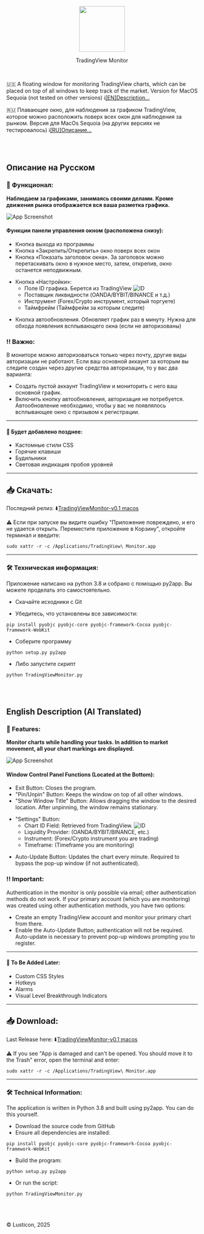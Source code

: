 <p align="center">
  <img width="120" height="120" src="https://i.ibb.co/0Rsx8WGM/Any-Conv-1-com-Group-2-512x512x32.png">
</p>

<p align="center">
TradingView Monitor
</p>
<br>

🇺🇸 A floating window for monitoring TradingView charts, which can be placed on top of all windows to keep track of the market. Version for MacOS Sequoia (not tested on other versions) ℹ️[[EN]Description...](#en-desc)

🇷🇺 Плавающее окно, для наблюдения за графиком TradingView, которое можно расположить поверх всех окон для наблюдения за рынком. Версия для MacOs Sequoia (на других версиях не тестировалось) ℹ️[[RU]Описание...](#ru-desc)


<br>
<br>

<a name="ru-desc"></a>
## Описание на Русском


### 🔸 Функционал:
**Наблюдаем за графиками, занимаясь своими делами. Кроме движения рынка отображается вся ваша разметка графика.**

![App Screenshot](https://i.ibb.co/zWrS3nvg/Untitled.gif)


#### Функции панели управления окном (расположена снизу):

- Кнопка выхода из программы
- Кнопка «Закрепить/Открепить» окно поверх всех окон
- Кнопка «Показать заголовок окна». За заголовок можно перетаскивать окно в нужное место, затем, открепив, окно останется неподвижным.
+ Кнопка «Настройки»: 
    - Поле ID графика. Берется из TradingView
    ![ID](https://i.ibb.co/n8ZhChDK/Untitled1.gif)
    - Поставщик ликвидности (OANDA/BYBIT/BINANCE и т.д.)
    - Инструмент (Forex/Crypto инструмент, который торгуете)
    - Таймфрейм (Таймфрейм за которым следите)
- Кнопка автообновления. Обновляет график раз в минуту. Нужна для обхода появления всплывающего окна (если не авторизованы)

### ‼️ Важно:

В мониторе можно авторизоваться только через почту, другие виды авторизации не работают. Если ваш основной аккаунт за которым вы следите создан через другие средства авторизации, то у вас два варианта:

- Создать пустой аккаунт TradingView и мониторить с него ваш основной график.
- Включить кнопку автообновления, авторизация не потребуется. Автообновление необходимо, чтобы у вас не появлялось всплывающее окно с призывом к регистрации.

<hr>

#### 🏀 Будет добавлено позднее:
- Кастомные стили CSS
- Горячие клавиши
- Будильники
- Световая индикация пробоя уровней

<hr>

## 📥 Скачать:

Последний релиз: ⬇️[TradingViewMonitor-v0.1 macos](https://github.com/lusticon/TradingViewMonitor/releases/tag/alpha)   

⚠️ Если при запуске вы видите ошибку "Приложение повреждено, и его не удается открыть. Переместите приложение в Корзину", откройте терминал и введите: 

```
sudo xattr -r -c /Applications/TradingView\ Monitor.app 
```


<hr>

### 🛠️ Техническая информация:

Приложение написано на python 3.8 и собрано с помощью py2app. Вы можете проделать это самостоятельно.

- Скачайте исходники с Git
  
- Убедитесь, что установлены все зависимости:
```
pip install pyobjc pyobjc-core pyobjc-framework-Cocoa pyobjc-framework-WebKit
```
- Соберите программу
```
python setup.py py2app
```
- Либо запустите скрипт
```
python TradingViewMonitor.py
```
<br>
<br>

<a name="en-desc"></a>
## English Description (AI Translated)


### 🔸 Features:

**Monitor charts while handling your tasks. In addition to market movement, all your chart markings are displayed.**

![App Screenshot](https://i.ibb.co/zWrS3nvg/Untitled.gif)


#### Window Control Panel Functions (Located at the Bottom):

- Exit Button: Closes the program.
- "Pin/Unpin" Button: Keeps the window on top of all other windows.
- "Show Window Title" Button: Allows dragging the window to the desired location. After unpinning, the window remains stationary.
+ "Settings" Button:
    - Chart ID Field: Retrieved from TradingView.
    ![ID](https://i.ibb.co/n8ZhChDK/Untitled1.gif)
    - Liquidity Provider: (OANDA/BYBIT/BINANCE, etc.)
    - Instrument: (Forex/Crypto instrument you are trading)
    - Timeframe: (Timeframe you are monitoring)
- Auto-Update Button: Updates the chart every minute. Required to bypass the pop-up window (if not authenticated).

### ‼️ Important:

Authentication in the monitor is only possible via email; other authentication methods do not work. If your primary account (which you are monitoring) was created using other authentication methods, you have two options:
 - Create an empty TradingView account and monitor your primary chart from there.
 - Enable the Auto-Update Button; authentication will not be required. Auto-update is necessary to prevent pop-up windows prompting you to register.

<hr>

#### 🏀 To Be Added Later:

- Custom CSS Styles
- Hotkeys
- Alarms
- Visual Level Breakthrough Indicators

<hr>

## 📥 Download:
Last Release here: ⬇️[TradingViewMonitor-v0.1 macos](https://github.com/lusticon/TradingViewMonitor/releases/tag/alpha)   

⚠️ If you see "App is damaged and can't be opened. You should move it to the Trash" error, open the terminal and enter: 

```
sudo xattr -r -c /Applications/TradingView\ Monitor.app 
```

<hr>

### 🛠️ Technical Information:

The application is written in Python 3.8 and built using py2app. You can do this yourself.

- Download the source code from GitHub
- Ensure all dependencies are installed:
```
pip install pyobjc pyobjc-core pyobjc-framework-Cocoa pyobjc-framework-WebKit
```
- Build the program:
```
python setup.py py2app
```
- Or run the script:
```
python TradingViewMonitor.py
```



  
  <br>
  <br>
  <br>
  © Lusticon, 2025
